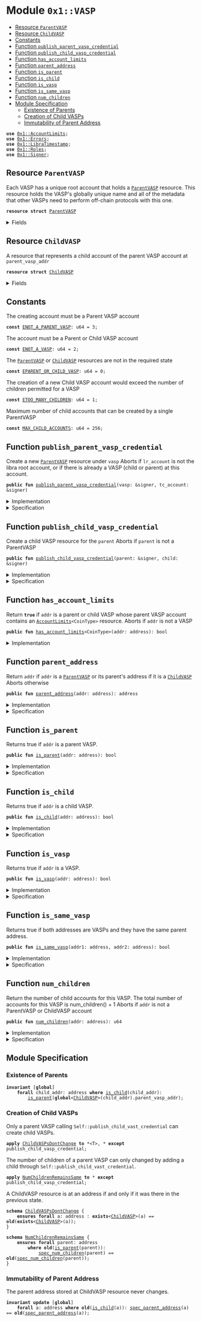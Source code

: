 
<a name="0x1_VASP"></a>

# Module `0x1::VASP`



-  [Resource `ParentVASP`](#0x1_VASP_ParentVASP)
-  [Resource `ChildVASP`](#0x1_VASP_ChildVASP)
-  [Constants](#@Constants_0)
-  [Function `publish_parent_vasp_credential`](#0x1_VASP_publish_parent_vasp_credential)
-  [Function `publish_child_vasp_credential`](#0x1_VASP_publish_child_vasp_credential)
-  [Function `has_account_limits`](#0x1_VASP_has_account_limits)
-  [Function `parent_address`](#0x1_VASP_parent_address)
-  [Function `is_parent`](#0x1_VASP_is_parent)
-  [Function `is_child`](#0x1_VASP_is_child)
-  [Function `is_vasp`](#0x1_VASP_is_vasp)
-  [Function `is_same_vasp`](#0x1_VASP_is_same_vasp)
-  [Function `num_children`](#0x1_VASP_num_children)
-  [Module Specification](#@Module_Specification_1)
    -  [Existence of Parents](#@Existence_of_Parents_2)
    -  [Creation of Child VASPs](#@Creation_of_Child_VASPs_3)
    -  [Immutability of Parent Address](#@Immutability_of_Parent_Address_4)


<pre><code><b>use</b> <a href="AccountLimits.md#0x1_AccountLimits">0x1::AccountLimits</a>;
<b>use</b> <a href="Errors.md#0x1_Errors">0x1::Errors</a>;
<b>use</b> <a href="LibraTimestamp.md#0x1_LibraTimestamp">0x1::LibraTimestamp</a>;
<b>use</b> <a href="Roles.md#0x1_Roles">0x1::Roles</a>;
<b>use</b> <a href="Signer.md#0x1_Signer">0x1::Signer</a>;
</code></pre>



<a name="0x1_VASP_ParentVASP"></a>

## Resource `ParentVASP`

Each VASP has a unique root account that holds a <code><a href="VASP.md#0x1_VASP_ParentVASP">ParentVASP</a></code> resource. This resource holds
the VASP's globally unique name and all of the metadata that other VASPs need to perform
off-chain protocols with this one.


<pre><code><b>resource</b> <b>struct</b> <a href="VASP.md#0x1_VASP_ParentVASP">ParentVASP</a>
</code></pre>



<details>
<summary>Fields</summary>


<dl>
<dt>
<code>num_children: u64</code>
</dt>
<dd>
 Number of child accounts this parent has created.
</dd>
</dl>


</details>

<a name="0x1_VASP_ChildVASP"></a>

## Resource `ChildVASP`

A resource that represents a child account of the parent VASP account at <code>parent_vasp_addr</code>


<pre><code><b>resource</b> <b>struct</b> <a href="VASP.md#0x1_VASP_ChildVASP">ChildVASP</a>
</code></pre>



<details>
<summary>Fields</summary>


<dl>
<dt>
<code>parent_vasp_addr: address</code>
</dt>
<dd>

</dd>
</dl>


</details>

<a name="@Constants_0"></a>

## Constants


<a name="0x1_VASP_ENOT_A_PARENT_VASP"></a>

The creating account must be a Parent VASP account


<pre><code><b>const</b> <a href="VASP.md#0x1_VASP_ENOT_A_PARENT_VASP">ENOT_A_PARENT_VASP</a>: u64 = 3;
</code></pre>



<a name="0x1_VASP_ENOT_A_VASP"></a>

The account must be a Parent or Child VASP account


<pre><code><b>const</b> <a href="VASP.md#0x1_VASP_ENOT_A_VASP">ENOT_A_VASP</a>: u64 = 2;
</code></pre>



<a name="0x1_VASP_EPARENT_OR_CHILD_VASP"></a>

The <code><a href="VASP.md#0x1_VASP_ParentVASP">ParentVASP</a></code> or <code><a href="VASP.md#0x1_VASP_ChildVASP">ChildVASP</a></code> resources are not in the required state


<pre><code><b>const</b> <a href="VASP.md#0x1_VASP_EPARENT_OR_CHILD_VASP">EPARENT_OR_CHILD_VASP</a>: u64 = 0;
</code></pre>



<a name="0x1_VASP_ETOO_MANY_CHILDREN"></a>

The creation of a new Child VASP account would exceed the number of children permitted for a VASP


<pre><code><b>const</b> <a href="VASP.md#0x1_VASP_ETOO_MANY_CHILDREN">ETOO_MANY_CHILDREN</a>: u64 = 1;
</code></pre>



<a name="0x1_VASP_MAX_CHILD_ACCOUNTS"></a>

Maximum number of child accounts that can be created by a single ParentVASP


<pre><code><b>const</b> <a href="VASP.md#0x1_VASP_MAX_CHILD_ACCOUNTS">MAX_CHILD_ACCOUNTS</a>: u64 = 256;
</code></pre>



<a name="0x1_VASP_publish_parent_vasp_credential"></a>

## Function `publish_parent_vasp_credential`

Create a new <code><a href="VASP.md#0x1_VASP_ParentVASP">ParentVASP</a></code> resource under <code>vasp</code>
Aborts if <code>lr_account</code> is not the libra root account,
or if there is already a VASP (child or parent) at this account.


<pre><code><b>public</b> <b>fun</b> <a href="VASP.md#0x1_VASP_publish_parent_vasp_credential">publish_parent_vasp_credential</a>(vasp: &signer, tc_account: &signer)
</code></pre>



<details>
<summary>Implementation</summary>


<pre><code><b>public</b> <b>fun</b> <a href="VASP.md#0x1_VASP_publish_parent_vasp_credential">publish_parent_vasp_credential</a>(vasp: &signer, tc_account: &signer) {
    <a href="LibraTimestamp.md#0x1_LibraTimestamp_assert_operating">LibraTimestamp::assert_operating</a>();
    <a href="Roles.md#0x1_Roles_assert_treasury_compliance">Roles::assert_treasury_compliance</a>(tc_account);
    <a href="Roles.md#0x1_Roles_assert_parent_vasp_role">Roles::assert_parent_vasp_role</a>(vasp);
    <b>let</b> vasp_addr = <a href="Signer.md#0x1_Signer_address_of">Signer::address_of</a>(vasp);
    <b>assert</b>(!<a href="VASP.md#0x1_VASP_is_vasp">is_vasp</a>(vasp_addr), <a href="Errors.md#0x1_Errors_already_published">Errors::already_published</a>(<a href="VASP.md#0x1_VASP_EPARENT_OR_CHILD_VASP">EPARENT_OR_CHILD_VASP</a>));
    move_to(vasp, <a href="VASP.md#0x1_VASP_ParentVASP">ParentVASP</a> { num_children: 0 });
}
</code></pre>



</details>

<details>
<summary>Specification</summary>



<pre><code><b>include</b> <a href="LibraTimestamp.md#0x1_LibraTimestamp_AbortsIfNotOperating">LibraTimestamp::AbortsIfNotOperating</a>;
<b>include</b> <a href="Roles.md#0x1_Roles_AbortsIfNotTreasuryCompliance">Roles::AbortsIfNotTreasuryCompliance</a>{account: tc_account};
<b>include</b> <a href="Roles.md#0x1_Roles_AbortsIfNotParentVasp">Roles::AbortsIfNotParentVasp</a>{account: vasp};
<a name="0x1_VASP_vasp_addr$14"></a>
<b>let</b> vasp_addr = <a href="Signer.md#0x1_Signer_spec_address_of">Signer::spec_address_of</a>(vasp);
<b>aborts_if</b> <a href="VASP.md#0x1_VASP_is_vasp">is_vasp</a>(vasp_addr) <b>with</b> <a href="Errors.md#0x1_Errors_ALREADY_PUBLISHED">Errors::ALREADY_PUBLISHED</a>;
<b>include</b> <a href="VASP.md#0x1_VASP_PublishParentVASPEnsures">PublishParentVASPEnsures</a>{vasp_addr: vasp_addr};
</code></pre>




<a name="0x1_VASP_PublishParentVASPEnsures"></a>


<pre><code><b>schema</b> <a href="VASP.md#0x1_VASP_PublishParentVASPEnsures">PublishParentVASPEnsures</a> {
    vasp_addr: address;
    <b>ensures</b> <a href="VASP.md#0x1_VASP_is_parent">is_parent</a>(vasp_addr);
    <b>ensures</b> <a href="VASP.md#0x1_VASP_spec_num_children">spec_num_children</a>(vasp_addr) == 0;
}
</code></pre>



</details>

<a name="0x1_VASP_publish_child_vasp_credential"></a>

## Function `publish_child_vasp_credential`

Create a child VASP resource for the <code>parent</code>
Aborts if <code>parent</code> is not a ParentVASP


<pre><code><b>public</b> <b>fun</b> <a href="VASP.md#0x1_VASP_publish_child_vasp_credential">publish_child_vasp_credential</a>(parent: &signer, child: &signer)
</code></pre>



<details>
<summary>Implementation</summary>


<pre><code><b>public</b> <b>fun</b> <a href="VASP.md#0x1_VASP_publish_child_vasp_credential">publish_child_vasp_credential</a>(
    parent: &signer,
    child: &signer,
) <b>acquires</b> <a href="VASP.md#0x1_VASP_ParentVASP">ParentVASP</a> {
    <a href="Roles.md#0x1_Roles_assert_parent_vasp_role">Roles::assert_parent_vasp_role</a>(parent);
    <b>let</b> child_vasp_addr = <a href="Signer.md#0x1_Signer_address_of">Signer::address_of</a>(child);
    <b>assert</b>(!<a href="VASP.md#0x1_VASP_is_vasp">is_vasp</a>(child_vasp_addr), <a href="Errors.md#0x1_Errors_already_published">Errors::already_published</a>(<a href="VASP.md#0x1_VASP_EPARENT_OR_CHILD_VASP">EPARENT_OR_CHILD_VASP</a>));
    <b>let</b> parent_vasp_addr = <a href="Signer.md#0x1_Signer_address_of">Signer::address_of</a>(parent);
    <b>assert</b>(<a href="VASP.md#0x1_VASP_is_parent">is_parent</a>(parent_vasp_addr), <a href="Errors.md#0x1_Errors_invalid_argument">Errors::invalid_argument</a>(<a href="VASP.md#0x1_VASP_ENOT_A_PARENT_VASP">ENOT_A_PARENT_VASP</a>));
    <b>let</b> num_children = &<b>mut</b> borrow_global_mut&lt;<a href="VASP.md#0x1_VASP_ParentVASP">ParentVASP</a>&gt;(parent_vasp_addr).num_children;
    // Abort <b>if</b> creating this child account would put the parent <a href="VASP.md#0x1_VASP">VASP</a> over the limit
    <b>assert</b>(*<a href="VASP.md#0x1_VASP_num_children">num_children</a> &lt; <a href="VASP.md#0x1_VASP_MAX_CHILD_ACCOUNTS">MAX_CHILD_ACCOUNTS</a>, <a href="Errors.md#0x1_Errors_limit_exceeded">Errors::limit_exceeded</a>(<a href="VASP.md#0x1_VASP_ETOO_MANY_CHILDREN">ETOO_MANY_CHILDREN</a>));
    *num_children = *num_children + 1;
    move_to(child, <a href="VASP.md#0x1_VASP_ChildVASP">ChildVASP</a> { parent_vasp_addr });
}
</code></pre>



</details>

<details>
<summary>Specification</summary>



<a name="0x1_VASP_child_addr$15"></a>


<pre><code><b>let</b> child_addr = <a href="Signer.md#0x1_Signer_spec_address_of">Signer::spec_address_of</a>(child);
<b>include</b> <a href="VASP.md#0x1_VASP_PublishChildVASPAbortsIf">PublishChildVASPAbortsIf</a>{child_addr: child_addr};
<b>include</b> <a href="VASP.md#0x1_VASP_PublishChildVASPEnsures">PublishChildVASPEnsures</a>{parent_addr: <a href="Signer.md#0x1_Signer_spec_address_of">Signer::spec_address_of</a>(parent), child_addr: child_addr};
</code></pre>




<a name="0x1_VASP_PublishChildVASPAbortsIf"></a>


<pre><code><b>schema</b> <a href="VASP.md#0x1_VASP_PublishChildVASPAbortsIf">PublishChildVASPAbortsIf</a> {
    parent: signer;
    child_addr: address;
    <a name="0x1_VASP_parent_addr$13"></a>
    <b>let</b> parent_addr = <a href="Signer.md#0x1_Signer_spec_address_of">Signer::spec_address_of</a>(parent);
    <b>include</b> <a href="Roles.md#0x1_Roles_AbortsIfNotParentVasp">Roles::AbortsIfNotParentVasp</a>{account: parent};
    <b>aborts_if</b> <a href="VASP.md#0x1_VASP_is_vasp">is_vasp</a>(child_addr) <b>with</b> <a href="Errors.md#0x1_Errors_ALREADY_PUBLISHED">Errors::ALREADY_PUBLISHED</a>;
    <b>aborts_if</b> !<a href="VASP.md#0x1_VASP_is_parent">is_parent</a>(parent_addr) <b>with</b> <a href="Errors.md#0x1_Errors_INVALID_ARGUMENT">Errors::INVALID_ARGUMENT</a>;
    <b>aborts_if</b> <a href="VASP.md#0x1_VASP_spec_num_children">spec_num_children</a>(parent_addr) + 1 &gt; <a href="VASP.md#0x1_VASP_MAX_CHILD_ACCOUNTS">MAX_CHILD_ACCOUNTS</a> <b>with</b> <a href="Errors.md#0x1_Errors_LIMIT_EXCEEDED">Errors::LIMIT_EXCEEDED</a>;
}
</code></pre>




<a name="0x1_VASP_PublishChildVASPEnsures"></a>


<pre><code><b>schema</b> <a href="VASP.md#0x1_VASP_PublishChildVASPEnsures">PublishChildVASPEnsures</a> {
    parent_addr: address;
    child_addr: address;
    <b>ensures</b> <a href="VASP.md#0x1_VASP_spec_num_children">spec_num_children</a>(parent_addr) == <b>old</b>(<a href="VASP.md#0x1_VASP_spec_num_children">spec_num_children</a>(parent_addr)) + 1;
    <b>ensures</b> <a href="VASP.md#0x1_VASP_is_child">is_child</a>(child_addr);
    <b>ensures</b> <a href="VASP.md#0x1_VASP_spec_parent_address">spec_parent_address</a>(child_addr) == parent_addr;
}
</code></pre>



</details>

<a name="0x1_VASP_has_account_limits"></a>

## Function `has_account_limits`

Return <code><b>true</b></code> if <code>addr</code> is a parent or child VASP whose parent VASP account contains an
<code><a href="AccountLimits.md#0x1_AccountLimits">AccountLimits</a>&lt;CoinType&gt;</code> resource.
Aborts if <code>addr</code> is not a VASP


<pre><code><b>public</b> <b>fun</b> <a href="VASP.md#0x1_VASP_has_account_limits">has_account_limits</a>&lt;CoinType&gt;(addr: address): bool
</code></pre>



<details>
<summary>Implementation</summary>


<pre><code><b>public</b> <b>fun</b> <a href="VASP.md#0x1_VASP_has_account_limits">has_account_limits</a>&lt;CoinType&gt;(addr: address): bool <b>acquires</b> <a href="VASP.md#0x1_VASP_ChildVASP">ChildVASP</a> {
    <a href="AccountLimits.md#0x1_AccountLimits_has_window_published">AccountLimits::has_window_published</a>&lt;CoinType&gt;(<a href="VASP.md#0x1_VASP_parent_address">parent_address</a>(addr))
}
</code></pre>



</details>

<a name="0x1_VASP_parent_address"></a>

## Function `parent_address`

Return <code>addr</code> if <code>addr</code> is a <code><a href="VASP.md#0x1_VASP_ParentVASP">ParentVASP</a></code> or its parent's address if it is a <code><a href="VASP.md#0x1_VASP_ChildVASP">ChildVASP</a></code>
Aborts otherwise


<pre><code><b>public</b> <b>fun</b> <a href="VASP.md#0x1_VASP_parent_address">parent_address</a>(addr: address): address
</code></pre>



<details>
<summary>Implementation</summary>


<pre><code><b>public</b> <b>fun</b> <a href="VASP.md#0x1_VASP_parent_address">parent_address</a>(addr: address): address <b>acquires</b> <a href="VASP.md#0x1_VASP_ChildVASP">ChildVASP</a> {
    <b>if</b> (<a href="VASP.md#0x1_VASP_is_parent">is_parent</a>(addr)) {
        addr
    } <b>else</b> <b>if</b> (<a href="VASP.md#0x1_VASP_is_child">is_child</a>(addr)) {
        borrow_global&lt;<a href="VASP.md#0x1_VASP_ChildVASP">ChildVASP</a>&gt;(addr).parent_vasp_addr
    } <b>else</b> { // wrong account type, <b>abort</b>
        <b>abort</b>(<a href="Errors.md#0x1_Errors_invalid_argument">Errors::invalid_argument</a>(<a href="VASP.md#0x1_VASP_ENOT_A_VASP">ENOT_A_VASP</a>))
    }
}
</code></pre>



</details>

<details>
<summary>Specification</summary>



<pre><code><b>pragma</b> opaque;
<b>aborts_if</b> !<a href="VASP.md#0x1_VASP_is_parent">is_parent</a>(addr) && !<a href="VASP.md#0x1_VASP_is_child">is_child</a>(addr) <b>with</b> <a href="Errors.md#0x1_Errors_INVALID_ARGUMENT">Errors::INVALID_ARGUMENT</a>;
<b>ensures</b> result == <a href="VASP.md#0x1_VASP_spec_parent_address">spec_parent_address</a>(addr);
</code></pre>



Spec version of <code><a href="VASP.md#0x1_VASP_parent_address">Self::parent_address</a></code>.


<a name="0x1_VASP_spec_parent_address"></a>


<pre><code><b>define</b> <a href="VASP.md#0x1_VASP_spec_parent_address">spec_parent_address</a>(addr: address): address {
    <b>if</b> (<a href="VASP.md#0x1_VASP_is_parent">is_parent</a>(addr)) {
        addr
    } <b>else</b> {
        <b>global</b>&lt;<a href="VASP.md#0x1_VASP_ChildVASP">ChildVASP</a>&gt;(addr).parent_vasp_addr
    }
}
<a name="0x1_VASP_spec_has_account_limits"></a>
<b>define</b> <a href="VASP.md#0x1_VASP_spec_has_account_limits">spec_has_account_limits</a>&lt;Token&gt;(addr: address): bool {
    <a href="AccountLimits.md#0x1_AccountLimits_has_window_published">AccountLimits::has_window_published</a>&lt;Token&gt;(<a href="VASP.md#0x1_VASP_spec_parent_address">spec_parent_address</a>(addr))
}
</code></pre>



</details>

<a name="0x1_VASP_is_parent"></a>

## Function `is_parent`

Returns true if <code>addr</code> is a parent VASP.


<pre><code><b>public</b> <b>fun</b> <a href="VASP.md#0x1_VASP_is_parent">is_parent</a>(addr: address): bool
</code></pre>



<details>
<summary>Implementation</summary>


<pre><code><b>public</b> <b>fun</b> <a href="VASP.md#0x1_VASP_is_parent">is_parent</a>(addr: address): bool {
    <b>exists</b>&lt;<a href="VASP.md#0x1_VASP_ParentVASP">ParentVASP</a>&gt;(addr)
}
</code></pre>



</details>

<details>
<summary>Specification</summary>



<pre><code><b>pragma</b> opaque = <b>true</b>;
<b>aborts_if</b> <b>false</b>;
<b>ensures</b> result == <a href="VASP.md#0x1_VASP_is_parent">is_parent</a>(addr);
</code></pre>



</details>

<a name="0x1_VASP_is_child"></a>

## Function `is_child`

Returns true if <code>addr</code> is a child VASP.


<pre><code><b>public</b> <b>fun</b> <a href="VASP.md#0x1_VASP_is_child">is_child</a>(addr: address): bool
</code></pre>



<details>
<summary>Implementation</summary>


<pre><code><b>public</b> <b>fun</b> <a href="VASP.md#0x1_VASP_is_child">is_child</a>(addr: address): bool {
    <b>exists</b>&lt;<a href="VASP.md#0x1_VASP_ChildVASP">ChildVASP</a>&gt;(addr)
}
</code></pre>



</details>

<details>
<summary>Specification</summary>



<pre><code><b>pragma</b> opaque = <b>true</b>;
<b>aborts_if</b> <b>false</b>;
<b>ensures</b> result == <a href="VASP.md#0x1_VASP_is_child">is_child</a>(addr);
</code></pre>



</details>

<a name="0x1_VASP_is_vasp"></a>

## Function `is_vasp`

Returns true if <code>addr</code> is a VASP.


<pre><code><b>public</b> <b>fun</b> <a href="VASP.md#0x1_VASP_is_vasp">is_vasp</a>(addr: address): bool
</code></pre>



<details>
<summary>Implementation</summary>


<pre><code><b>public</b> <b>fun</b> <a href="VASP.md#0x1_VASP_is_vasp">is_vasp</a>(addr: address): bool {
    <a href="VASP.md#0x1_VASP_is_parent">is_parent</a>(addr) || <a href="VASP.md#0x1_VASP_is_child">is_child</a>(addr)
}
</code></pre>



</details>

<details>
<summary>Specification</summary>



<pre><code><b>pragma</b> opaque = <b>true</b>;
<b>aborts_if</b> <b>false</b>;
<b>ensures</b> result == <a href="VASP.md#0x1_VASP_is_vasp">is_vasp</a>(addr);
</code></pre>




<a name="0x1_VASP_AbortsIfNotVASP"></a>


<pre><code><b>schema</b> <a href="VASP.md#0x1_VASP_AbortsIfNotVASP">AbortsIfNotVASP</a> {
    addr: address;
    <b>aborts_if</b> !<a href="VASP.md#0x1_VASP_is_vasp">is_vasp</a>(addr);
}
</code></pre>



</details>

<a name="0x1_VASP_is_same_vasp"></a>

## Function `is_same_vasp`

Returns true if both addresses are VASPs and they have the same parent address.


<pre><code><b>public</b> <b>fun</b> <a href="VASP.md#0x1_VASP_is_same_vasp">is_same_vasp</a>(addr1: address, addr2: address): bool
</code></pre>



<details>
<summary>Implementation</summary>


<pre><code><b>public</b> <b>fun</b> <a href="VASP.md#0x1_VASP_is_same_vasp">is_same_vasp</a>(addr1: address, addr2: address): bool <b>acquires</b> <a href="VASP.md#0x1_VASP_ChildVASP">ChildVASP</a> {
    <a href="VASP.md#0x1_VASP_is_vasp">is_vasp</a>(addr1) && <a href="VASP.md#0x1_VASP_is_vasp">is_vasp</a>(addr2) && <a href="VASP.md#0x1_VASP_parent_address">parent_address</a>(addr1) == <a href="VASP.md#0x1_VASP_parent_address">parent_address</a>(addr2)
}
</code></pre>



</details>

<details>
<summary>Specification</summary>



<pre><code><b>pragma</b> opaque = <b>true</b>;
<b>aborts_if</b> <b>false</b>;
<b>ensures</b> result == <a href="VASP.md#0x1_VASP_spec_is_same_vasp">spec_is_same_vasp</a>(addr1, addr2);
</code></pre>


Spec version of <code><a href="VASP.md#0x1_VASP_is_same_vasp">Self::is_same_vasp</a></code>.


<a name="0x1_VASP_spec_is_same_vasp"></a>


<pre><code><b>define</b> <a href="VASP.md#0x1_VASP_spec_is_same_vasp">spec_is_same_vasp</a>(addr1: address, addr2: address): bool {
   <a href="VASP.md#0x1_VASP_is_vasp">is_vasp</a>(addr1) && <a href="VASP.md#0x1_VASP_is_vasp">is_vasp</a>(addr2) && <a href="VASP.md#0x1_VASP_spec_parent_address">spec_parent_address</a>(addr1) == <a href="VASP.md#0x1_VASP_spec_parent_address">spec_parent_address</a>(addr2)
}
</code></pre>



</details>

<a name="0x1_VASP_num_children"></a>

## Function `num_children`

Return the number of child accounts for this VASP.
The total number of accounts for this VASP is num_children() + 1
Aborts if <code>addr</code> is not a ParentVASP or ChildVASP account


<pre><code><b>public</b> <b>fun</b> <a href="VASP.md#0x1_VASP_num_children">num_children</a>(addr: address): u64
</code></pre>



<details>
<summary>Implementation</summary>


<pre><code><b>public</b> <b>fun</b> <a href="VASP.md#0x1_VASP_num_children">num_children</a>(addr: address): u64  <b>acquires</b> <a href="VASP.md#0x1_VASP_ChildVASP">ChildVASP</a>, <a href="VASP.md#0x1_VASP_ParentVASP">ParentVASP</a> {
    // If parent <a href="VASP.md#0x1_VASP">VASP</a> succeeds, the parent is guaranteed <b>to</b> exist.
    *&borrow_global&lt;<a href="VASP.md#0x1_VASP_ParentVASP">ParentVASP</a>&gt;(<a href="VASP.md#0x1_VASP_parent_address">parent_address</a>(addr)).num_children
}
</code></pre>



</details>

<details>
<summary>Specification</summary>



<pre><code><b>aborts_if</b> !<a href="VASP.md#0x1_VASP_is_vasp">is_vasp</a>(addr) <b>with</b> <a href="Errors.md#0x1_Errors_INVALID_ARGUMENT">Errors::INVALID_ARGUMENT</a>;
</code></pre>


Spec version of <code><a href="VASP.md#0x1_VASP_num_children">Self::num_children</a></code>.


<a name="0x1_VASP_spec_num_children"></a>


<pre><code><b>define</b> <a href="VASP.md#0x1_VASP_spec_num_children">spec_num_children</a>(parent: address): u64 {
   <b>global</b>&lt;<a href="VASP.md#0x1_VASP_ParentVASP">ParentVASP</a>&gt;(parent).num_children
}
</code></pre>



</details>

<a name="@Module_Specification_1"></a>

## Module Specification



<a name="@Existence_of_Parents_2"></a>

### Existence of Parents



<pre><code><b>invariant</b> [<b>global</b>]
    <b>forall</b> child_addr: address <b>where</b> <a href="VASP.md#0x1_VASP_is_child">is_child</a>(child_addr):
        <a href="VASP.md#0x1_VASP_is_parent">is_parent</a>(<b>global</b>&lt;<a href="VASP.md#0x1_VASP_ChildVASP">ChildVASP</a>&gt;(child_addr).parent_vasp_addr);
</code></pre>



<a name="@Creation_of_Child_VASPs_3"></a>

### Creation of Child VASPs


Only a parent VASP calling <code>Self::publish_child_vast_credential</code> can create
child VASPs.


<pre><code><b>apply</b> <a href="VASP.md#0x1_VASP_ChildVASPsDontChange">ChildVASPsDontChange</a> <b>to</b> *&lt;T&gt;, * <b>except</b> publish_child_vasp_credential;
</code></pre>


The number of children of a parent VASP can only changed by adding
a child through <code>Self::publish_child_vast_credential</code>.


<pre><code><b>apply</b> <a href="VASP.md#0x1_VASP_NumChildrenRemainsSame">NumChildrenRemainsSame</a> <b>to</b> * <b>except</b> publish_child_vasp_credential;
</code></pre>




<a name="0x1_VASP_ChildVASPsDontChange"></a>

A ChildVASP resource is at an address if and only if it was there in the
previous state.


<pre><code><b>schema</b> <a href="VASP.md#0x1_VASP_ChildVASPsDontChange">ChildVASPsDontChange</a> {
    <b>ensures</b> <b>forall</b> a: address : <b>exists</b>&lt;<a href="VASP.md#0x1_VASP_ChildVASP">ChildVASP</a>&gt;(a) == <b>old</b>(<b>exists</b>&lt;<a href="VASP.md#0x1_VASP_ChildVASP">ChildVASP</a>&gt;(a));
}
</code></pre>




<a name="0x1_VASP_NumChildrenRemainsSame"></a>


<pre><code><b>schema</b> <a href="VASP.md#0x1_VASP_NumChildrenRemainsSame">NumChildrenRemainsSame</a> {
    <b>ensures</b> <b>forall</b> parent: address
        <b>where</b> <b>old</b>(<a href="VASP.md#0x1_VASP_is_parent">is_parent</a>(parent)):
            <a href="VASP.md#0x1_VASP_spec_num_children">spec_num_children</a>(parent) == <b>old</b>(<a href="VASP.md#0x1_VASP_spec_num_children">spec_num_children</a>(parent));
}
</code></pre>



<a name="@Immutability_of_Parent_Address_4"></a>

### Immutability of Parent Address


The parent address stored at ChildVASP resource never changes.


<pre><code><b>invariant</b> <b>update</b> [<b>global</b>]
    <b>forall</b> a: address <b>where</b> <b>old</b>(<a href="VASP.md#0x1_VASP_is_child">is_child</a>(a)): <a href="VASP.md#0x1_VASP_spec_parent_address">spec_parent_address</a>(a) == <b>old</b>(<a href="VASP.md#0x1_VASP_spec_parent_address">spec_parent_address</a>(a));
</code></pre>


[//]: # ("File containing references which can be used from documentation")
[ACCESS_CONTROL]: https://github.com/libra/libra/blob/master/language/move-prover/doc/user/access-control.md
[ROLE]: https://github.com/libra/libra/blob/master/language/move-prover/doc/user/access-control.md#roles
[PERMISSION]: https://github.com/libra/libra/blob/master/language/move-prover/doc/user/access-control.md#permissions
